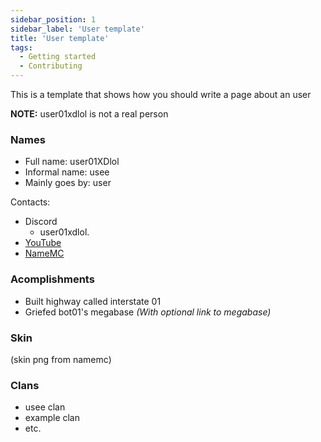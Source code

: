 ```yaml
---
sidebar_position: 1
sidebar_label: 'User template'
title: 'User template'
tags:
  - Getting started
  - Contributing
---
```


This is a template that shows how you should write a page about an user

**NOTE:** user01xdlol is not a real person

### Names
* Full name: user01XDlol
* Informal name: usee
* Mainly goes by: user

Contacts:
* Discord
  * user01xdlol.
* [YouTube](https://www.youtube.com/)
* [NameMC]([namemc](https://namemc.com/))

### Acomplishments
- Built highway called interstate 01
- Griefed bot01's megabase *(With optional link to megabase)*

### Skin
(skin png from namemc)

### Clans
- usee clan
- example clan
- etc.